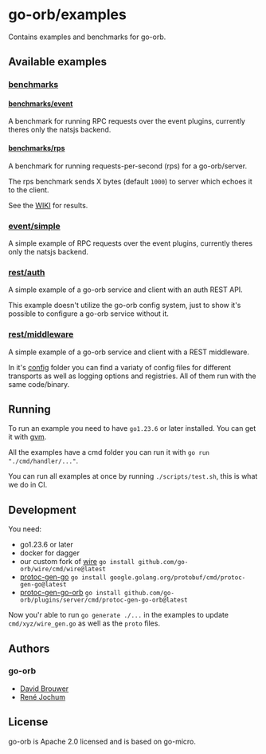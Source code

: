 # go-orb/examples

Contains examples and benchmarks for go-orb.

## Available examples

### [benchmarks](benchmarks/)

#### [benchmarks/event](benchmarks/event)

A benchmark for running RPC requests over the event plugins, currently theres only the natsjs backend.

#### [benchmarks/rps](benchmarks/rps)

A benchmark for running requests-per-second (rps) for a go-orb/server.

The rps benchmark sends X bytes (default `1000`) to server which echoes it to the client.

See the [WIKI](https://github.com/go-orb/go-orb/wiki/RPC-Benchmarks) for results.

### [event/simple](event/simple)

A simple example of RPC requests over the event plugins, currently theres only the natsjs backend.

### [rest/auth](rest/auth)

A simple example of a go-orb service and client with an auth REST API.

This example doesn't utilize the go-orb config system, just to show it's possible to configure a go-orb service without it.

### [rest/middleware](rest/middleware)

A simple example of a go-orb service and client with a REST middleware.

In it's [config](rest/middleware/config) folder you can find a variaty of config files for different transports as well as logging options and registries. All of them run with the same code/binary.

## Running

To run an example you need to have `go1.23.6` or later installed. You can get it with [gvm](https://github.com/moovweb/gvm).

All the examples have a cmd folder you can run it with `go run "./cmd/handler/..."`.

You can run all examples at once by running `./scripts/test.sh`, this is what we do in CI.

## Development

You need:
- go1.23.6 or later
- docker for dagger
- our custom fork of [wire](https://github.com/go-orb/wire) `go install github.com/go-orb/wire/cmd/wire@latest`
- [protoc-gen-go](https://protobuf.dev/reference/go/go-generated/) `go install google.golang.org/protobuf/cmd/protoc-gen-go@latest`
- [protoc-gen-go-orb](https://github.com/go-orb/plugins/server/cmd/protoc-gen-go-orb) `go install github.com/go-orb/plugins/server/cmd/protoc-gen-go-orb@latest`

Now you'r able to run `go generate ./...` in the examples to update `cmd/xyz/wire_gen.go` as well as the `proto` files.

## Authors

### go-orb

- [David Brouwer](https://github.com/Davincible)
- [René Jochum](https://github.com/jochumdev)

## License

go-orb is Apache 2.0 licensed and is based on go-micro.